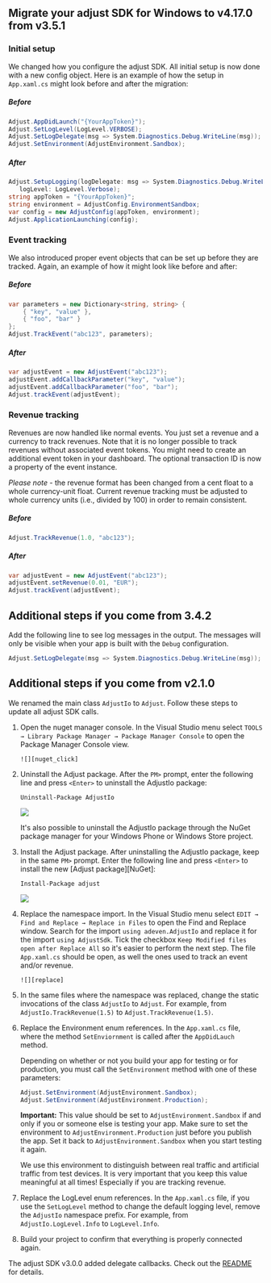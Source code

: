 ## Migrate your adjust SDK for Windows to v4.17.0 from v3.5.1

### Initial setup

We changed how you configure the adjust SDK. All initial setup is now done with
a new config object. 
Here is an example of how the setup in `App.xaml.cs` might look before and
after the migration:

##### Before

```cs
Adjust.AppDidLaunch("{YourAppToken}");
Adjust.SetLogLevel(LogLevel.VERBOSE);
Adjust.SetLogDelegate(msg => System.Diagnostics.Debug.WriteLine(msg));
Adjust.SetEnvironment(AdjustEnvironment.Sandbox);
```

##### After

```cs
Adjust.SetupLogging(logDelegate: msg => System.Diagnostics.Debug.WriteLine(msg),
   logLevel: LogLevel.Verbose);
string appToken = "{YourAppToken}";
string environment = AdjustConfig.EnvironmentSandbox;
var config = new AdjustConfig(appToken, environment);
Adjust.ApplicationLaunching(config);
```

### Event tracking

We also introduced proper event objects that can be set up before they are
tracked. Again, an example of how it might look like before and after:

##### Before

```cs
var parameters = new Dictionary<string, string> {
    { "key", "value" },
    { "foo", "bar" }
};
Adjust.TrackEvent("abc123", parameters);
```

##### After

```cs
var adjustEvent = new AdjustEvent("abc123");
adjustEvent.addCallbackParameter("key", "value");
adjustEvent.addCallbackParameter("foo", "bar");
Adjust.trackEvent(adjustEvent);
```

### Revenue tracking

Revenues are now handled like normal events. You just set a revenue and a
currency to track revenues. Note that it is no longer possible to track revenues
without associated event tokens. You might need to create an additional event token
in your dashboard. The optional transaction ID is now a property of the event
instance.

*Please note* - the revenue format has been changed from a cent float to a whole 
currency-unit float. Current revenue tracking must be adjusted to whole currency
units (i.e., divided by 100) in order to remain consistent.

##### Before

```cs
Adjust.TrackRevenue(1.0, "abc123");
```

##### After

```cs
var adjustEvent = new AdjustEvent("abc123");
adjustEvent.setRevenue(0.01, "EUR");
Adjust.trackEvent(adjustEvent);
```

## Additional steps if you come from 3.4.2

Add the following line to see log messages in the output. The messages will only be visible
when your app is built with the `Debug` configuration.

```cs
Adjust.SetLogDelegate(msg => System.Diagnostics.Debug.WriteLine(msg));
```

## Additional steps if you come from v2.1.0

We renamed the main class `AdjustIo` to `Adjust`. Follow these steps to update
all adjust SDK calls.

1. Open the nuget manager console. In the Visual Studio menu select 
   `TOOLS → Library Package Manager → Package Manager Console` to open the Package
   Manager Console view.

       ![][nuget_click]

2. Uninstall the Adjust package. After the `PM>` prompt, enter the following
   line and press `<Enter>` to uninstall the AdjustIo package:

    ```
    Uninstall-Package AdjustIo
    ```

    ![][nuget_migration_uninstall]

   It's also possible to uninstall the AdjustIo package through the NuGet package manager
   for your Windows Phone or Windows Store project.

3. Install the Adjust package. After uninstalling the AdjustIo package, keep in the
   same `PM>` prompt. Enter the following line and press `<Enter>` to install the
   new [Adjust package][NuGet]:

   ```
   Install-Package adjust
   ```

    ![][nuget_migration_install]

4. Replace the namespace import. In the Visual Studio menu select
   `EDIT → Find and Replace → Replace in Files` to open the Find and Replace window.
   Search for the import `using adeven.AdjustIo` and replace it for the import
   `using AdjustSdk`. Tick the checkbox `Keep Modified files open after Replace All` so
   it's easier to perform the next step. The file `App.xaml.cs` should be open, as
   well the ones used to track an event and/or revenue.

       ![][replace]

5. In the same files where the namespace was replaced, change the static invocations of
   the class `AdjustIo` to `Adjust`. For example, from `AdjustIo.TrackRevenue(1.5)` to
   `Adjust.TrackRevenue(1.5)`.


6. Replace the Environment enum references. In the `App.xaml.cs` file, where the method 
   `SetEnviornment` is called after the `AppDidLauch` method.

   Depending on whether or not you build your app for testing or for production,
   you must call the `SetEnvironment` method with one of these parameters:

   ```cs
   Adjust.SetEnvironment(AdjustEnvironment.Sandbox);
   Adjust.SetEnvironment(AdjustEnvironment.Production);
   ```

   **Important:** This value should be set to `AdjustEnvironment.Sandbox` if
   and only if you or someone else is testing your app. Make sure to set the
   environment to `AdjustEnvironment.Production` just before you publish the
   app. Set it back to `AdjustEnvironment.Sandbox` when you start testing it
   again.

   We use this environment to distinguish between real traffic and artificial
   traffic from test devices. It is very important that you keep this value
   meaningful at all times! Especially if you are tracking revenue.

7. Replace the LogLevel enum references. In the `App.xaml.cs` file, 
   if you use the `SetLogLevel` method to change the default logging level, remove 
   the `AdjustIo` namespace prefix. For example, from `AdjustIo.LogLevel.Info`
   to `LogLevel.Info`.

8. Build your project to confirm that everything is properly connected again.

The adjust SDK v3.0.0 added delegate callbacks. Check out the [README] for
details.

[README]: ../README.md
[nuget_click]: https://raw.github.com/adjust/adjust_sdk/master/Resources/windows/01_nuget_console_click.png
[nuget_migration_uninstall]: https://raw.github.com/adjust/adjust_sdk/master/Resources/windows/02_nuget_migration_uninstall.png
[nuget_migration_install]: https://raw.github.com/adjust/adjust_sdk/master/Resources/windows/03_nuget_migration_install.png
[replace]: https://raw.github.com/adjust/adjust_sdk/master/Resources/windows/04_replace.png
